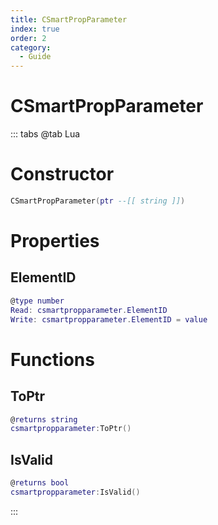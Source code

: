 ```yaml
---
title: CSmartPropParameter
index: true
order: 2
category:
  - Guide
---
```


# CSmartPropParameter

::: tabs
@tab Lua
# Constructor
```lua
CSmartPropParameter(ptr --[[ string ]])
```
# Properties
## ElementID 
```lua
@type number
Read: csmartpropparameter.ElementID
Write: csmartpropparameter.ElementID = value
```
# Functions
## ToPtr
```lua
@returns string
csmartpropparameter:ToPtr()
```
## IsValid
```lua
@returns bool
csmartpropparameter:IsValid()
```

:::